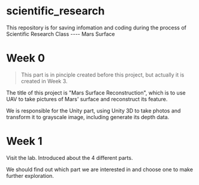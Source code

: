 # scientific_research
This repository is for saving infomation and coding during the process of Scientific  Research Class ---- Mars Surface

# Week 0
> This part is in pinciple created before this project, but actually it is created in Week 3.

The title of this project is "Mars Surface Reconstruction", which is to use UAV to take pictures of Mars' surface and reconstruct its feature.

We is responsible for the Unity part, using Unity 3D to take photos and transform it to grayscale image, including generate its depth data.

# Week 1
Visit the lab. Introduced about the 4 different parts.

We should find out which part we are interested in and choose one to make further exploration.


